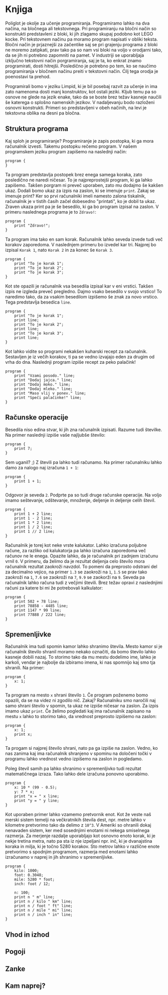 # Knjiga

Poliglot je okolje za učenje programiranja. Programiramo lahko na dva načina, na bločnega ali tekstovnega. Pri programiranju na bločni način so konstrukti predstavleni z bloki, ki jih zlagamo skupaj podobno kot LEGO kocke. Pri tekstovnem načinu pa moramo program napisati v obliki teksta. Bločni način je prjaznejši za začentike saj se pri grajenju programa z bloki ne moremo zatipkati, prav tako pa so nam vsi bloki na voljo v orodjarni tako, da se jih ni potrebno zapomniti na pamet. V industriji se uporabljaja izključno tekstovni način porgramiranja, saj je ta, ko enkrat znamo programirati, dosti hitrejši. Posledično je potrebno po tem, ko se naučimo programiranja v bločnem načinu preiti v tekstovni način. Cilj tega orodja je poenostavi ta prehod.

Programirali bomo v jeziku Limpid, ki je bil posebaj razvit za učenje in ima zato namenoma dosti manj konstruktov, kot ostali jeziki. Kljub temu pa so osnove ne glede na jezik enake, tako da se boste brez težav kasneje naučili še katerega o splošno namenskih jezikov. V nadaljevanju bodo razloženi osnovni konstrukti. Primeri so predstavljeni v obeh načinih, na levi je tekstovna oblika na desni pa bločna.

## Struktura programa

Kaj sploh je programiranje? Programiranje je zapis postopka, ki ga mora računalnik izvesti. Takemu postopku rečemo program. V našem programskem jeziku program zapišemo na naslednji način:

```
program {
}
```

Ta program predstavlja postopek brez enega samega koraka, zato posledično ne naredi ničesar. To je najpreprostejši program, ki ga lahko zapišemo. Takšen porgram ni preveč uporaben, zato mu dodajmo še kakšen ukaz. Dodali bomo ukaz za izpis na zaslon, ki se imenuje ```print```. Zakaj se imenuje print? Ker so prvi računalniki imeli namesto zalona tiskalnik, računalnik je v tistih časih začel dobesedno "printati", ko je dobil ta ukaz. Zraven ukaza print pa je še besedilo, ki ga bo program izpisal na zaslon. V primeru naslednega programa je to ```Zdravo!```:

```
program {
    print "Zdravo!";
}
```

Ta program ima tako en sam korak. Računalnik lahko seveda izvede tudi več korakov zaporedoma. V naslednjem primeru bo izvedel kar tri. Najprej bo izpisal ```Korak 1```, nato ```Korak 2``` in za konec še ```Korak 3```. 

```
program {
    print "To je korak 1";
    print "To je korak 2";
    print "To je korak 3";
}
```

Kot ste opazili je računalnik vsa besedila izpisal kar v eni vrstici. Takšen izpis ne izgleda preveč pregledno. Dajmo vsako besedilo v svojo vrstico! To naredimo tako, da za vsakim besedilom izpišemo še znak za novo vrstico. Tega predstavlja besedica ```line```.

```
program {
    print "To je korak 1";
    print line;
    print "To je korak 2";
    print line;
    print "To je korak 3";
    print line;
}
```

Kot lahko vidite so programi nekakšen kuharski recept za računalnik. Sestavljen je iz večih korakov, ti pa se vedno izvajajo eden za drugim od vrha do dna. Naslednji program izpiše recept za peko palačink!

```
program {
    print "Vzami posodo." line;
    print "Dodaj jajca." line;
    print "Dodaj moko." line;
    print "Dodaj mleko." line;
    print "Maso vlij v ponev." line;
    print "Speči palačinke!" line;
}
```

## Računske operacije

Besedila niso edina stvar, ki jih zna računalnik izpisati. Razume tudi številke. Na primer naslednji izpiše vaše najljubše število:

```
program {
    print 7;
}
```

Sem uganil? ;) Z števili pa lahko tudi računamo. Na primer računalniku lahko damo za nalogo naj izračuna ```1 + 1```:

```
program {
    print 1 + 1;
}
```

Odgovor je seveda ```2```. Podprte pa so tudi druge računske operacije. Na voljo imamo seštevanje, odštevanje, množenje, deljenje in deljenje celih števil. 

```
program {
    print 1 + 2 line;
    print 1 - 2 line;
    print 1 * 2 line;
    print 1 / 2 line;
    print 1 // 2 line;
}
```


Računalnik je torej kot neke vrste kalukator. Lahko izračuna poljubne račune, za razliko od kalukatorja pa lahko izračuna zaporedoma več računov ne le enega. Opazite lahko, da je računalnik pri zadnjem izračunu vrnil ```0```. V primeru, da želimo da je rezultat deljenja celo število mora računalnik rezultat zaokroži navzdol. To pomeni da preprosto odstrani del za decimalno vejico, na primer ```1.3``` se zaokroži na ```1```, ```1.5``` se prav tako zaokroži na ```1```, ```7.6``` se zaokroži na ```7```, ```9.9``` se zaokorži na ```9```. Seveda pa računalnik lahko računa tudi z večjimi števili. Brez težav opravi z naslednjimi računi za katere bi mi že potrebovali kalkulator:

```
program {
    print 502 + 78 line;
    print 78858 - 4485 line;
    print 1147 * 99 line;
    print 77888 / 222 line;
}
```

## Spremenljivke

Računalnik ima tudi spomin kamor lahko shranimo števila. Mesto kamor si je računalnik število shranil moramo nekako označiti, da bomo število lahko kasneje dobili nazaj. To storimo tako da mu mestu dodelimo ime, lahko je karkoli, vendar je najbolje da izbiramo imena, ki nas spomnijo kaj smo tja shranili. Na primer:

```
program {
    x: 1;
}
```

Ta program na mesto ```x``` shrani število ```1```. Če program poženemo bomo opazili, da se na videz ni zgodilo nič. Zakaj? Računalniku smo naročili naj samo shrani število v spomin, ta ukaz ne izpiše ničesar na zaslon. Za izpis imamo ukaz ```print```. Če želimo pogledati kaj ima računalnik zapisano na mestu ```x``` lahko to storimo tako, da vrednost preprosto izpišemo na zaslon:

```
program {
    x: 1;
    print x;
}
```

Ta progam si najprej število shrani, nato pa ga izpiše na zaslon. Vedno, ko nas zanima kaj ima računalnik shranjeno v spominu na določeni točki v programu lahko vrednost vedno izpišemo na zaslon in pogledamo.

Poleg števil samih pa lahko shranimo v spremenljivko tudi rezultat matematičnega izraza. Tako lahko dele izračuna ponovno uporabimo.
```
program {
    x: 10 * (99 - 0.5);
    y: 7 * x;
    print "x = " x line;
    print "y = " y line;
}
```

Kot uporaben primer lahko vzamemo pretvornik enot. Kot že veste naš merski sistem temelji na večkratnikih števila dest, npr. metre lahko v kilometre pretvorimo tako da delimo z ```10^3```. V Ameriki so ohranili dokaj nenavaden sistem, ker med sosednjimi enotami ni nekega smiselnega razmerja. Za merjenje razdalje uporabljajo kot osnovno enoto korak, ki je nekje tretina metra, nato pa sta iz nje izpeljani npr. inč, ki je dvanajstina koraka in milja, ki je točno 5280 korakov. Sto metrov lahko v različne enote pretvorimo s spodnjim programom, razmerja med enotami lahko izračunamo v naprej in jih shranimo v spremenljivke.

```
program {
    kilo: 1000;
    foot: 0.3048;
	mile: 5280 * foot;
    inch: foot / 12;
    
    n: 100;
    print n " m" line;
    print n / kilo " km" line;
    print n / foot " ft" line;
	print n / mile " mi" line;
    print n / inch " in" line;
}
```

## Vhod in izhod


## Pogoji


## Zanke


## Kam naprej?
